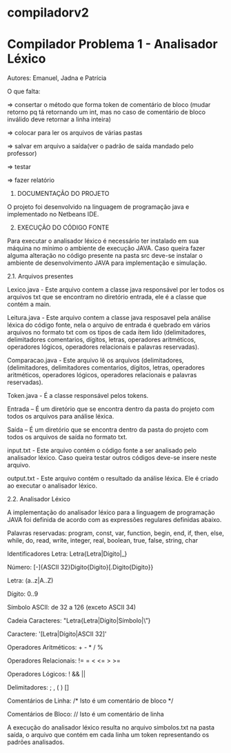 # compiladorv2
# Compilador Problema 1  - Analisador Léxico

 Autores: Emanuel, Jadna e Patrícia
 
O que falta:

 => consertar o método que forma token de comentário de bloco (mudar retorno pq tá retornando um int, mas no caso de comentário de bloco inválido deve retornar a linha inteira)

=> colocar para ler os arquivos de várias pastas

=> salvar em arquivo a saída(ver o padrão de saída mandado pelo professor)

=> testar

=> fazer relatório


1.	DOCUMENTAÇÃO DO PROJETO

O projeto foi desenvolvido na linguagem de programação java e implementado no Netbeans IDE.

2.	EXECUÇÃO DO CÓDIGO FONTE

Para executar o analisador léxico é necessário ter instalado em sua máquina no mínimo o ambiente de execução JAVA. Caso queira fazer alguma alteração no código presente na pasta src deve-se instalar o ambiente de desenvolvimento JAVA para implementação e simulação.

2.1.	Arquivos presentes

Lexico.java - Este arquivo contem a classe java responsável por ler todos os arquivos txt que se encontram no diretório entrada, ele é a classe que contém a main.

Leitura.java - Este arquivo contem a classe java resposavel pela análise léxica do código fonte, nela o arquivo de entrada é quebrado em vários arquivos no formato txt com os tipos de cada ítem lido (delimitadores, delimitadores comentarios, dígitos, letras, operadores aritméticos, operadores lógicos, operadores relacionais e palavras reservadas).

Comparacao.java - Este arquivo lê os arquivos (delimitadores, (delimitadores, delimitadores comentarios, dígitos, letras, operadores aritméticos, operadores lógicos, operadores relacionais e palavras reservadas).

Token.java - É a classe responsável pelos tokens.

Entrada – É um diretório que se encontra dentro da pasta do projeto com todos os arquivos para análise léxica.

Saída – É um diretório que se encontra dentro da pasta do projeto com todos os arquivos de saída no formato txt.

input.txt - Este arquivo contém o código fonte a ser analisado pelo analisador léxico. Caso queira testar outros códigos deve-se insere neste arquivo.

output.txt - Este arquivo contém o resultado da análise léxica. Ele é criado ao executar o analisador léxico.


2.2.	Analisador Léxico

A implementação do analisador léxico para a linguagem de programação JAVA foi definida de acordo com as expressões regulares definidas abaixo.

Palavras reservadas: program, const, var, function, begin, end, if, then, else, while, do, read, write, integer, real, boolean, true, false, string, char

Identificadores Letra: Letra{Letra|Dígito|_}

Número: [-]{ASCII 32}Digito{Digito}[.Digito{Digito}}

Letra: (a..z|A..Z)

Dígito: 0..9

Símbolo ASCII: de 32 a 126 (exceto ASCII 34)

Cadeia Caracteres: "Letra{Letra|Dígito|Símbolo|\”}

Caractere: '[Letra|Dígito|ASCII 32]'

Operadores Aritméticos: + - * / %

Operadores Relacionais: != = < <= > >=

Operadores Lógicos: ! && ||

Delimitadores: ; , ( ) []

Comentários de Linha: /* Isto é um comentário de bloco */

Comentários de Bloco: // Isto é um comentário de linha

A execução do analisador léxico resulta no arquivo simbolos.txt na pasta saída, o arquivo que contém em cada linha um token representando os padrões analisados.


